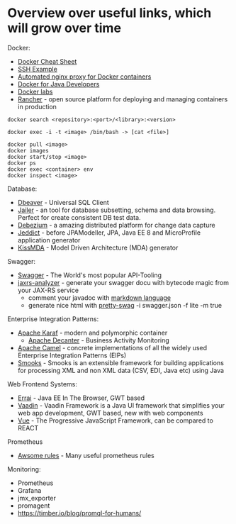 # Overview over useful links, which will grow over time

Docker:

* [Docker Cheat Sheet](https://github.com/wsargent/docker-cheat-sheet)
* [SSH Example](https://docs.docker.com/engine/examples/running_ssh_service/)
* [Automated nginx proxy for Docker containers](http://blog.florianlopes.io/host-multiple-websites-on-single-host-docker/)
* [Docker for Java Developers](https://github.com/docker/labs/tree/master/developer-tools/java)
* [Docker labs](https://github.com/docker/labs/tree/master/beginner)
* [Rancher](http://rancher.com/) - open source platform for deploying and managing containers in production

```
docker search <repository>:<port>/<library>:<version>

docker exec -i -t <image> /bin/bash -> [cat <file>]

docker pull <image>
docker images
docker start/stop <image>
docker ps
docker exec <container> env
docker inspect <image>
```

Database:

* [Dbeaver](http://dbeaver.jkiss.org/) - Universal SQL Client
* [Jailer](https://github.com/Wisser/Jailer) - an tool for database subsetting, schema and data browsing. Perfect for create consistent DB test data.
* [Debezium](http://debezium.io/) - a amazing distributed platform for change data capture
* [Jeddict](https://github.com/jeddict/jeddict) - before JPAModeller, JPA, Java EE 8 and MicroProfile application generator
* [KissMDA](https://github.com/crowdcode-de/KissMDA) - Model Driven Architecture (MDA) generator

Swagger:

* [Swagger](http://swagger.io/) - The World's most popular API-Tooling
* [jaxrs-analyzer](https://github.com/sdaschner/jaxrs-analyzer) - generate your swagger docu with bytecode magic from your JAX-RS service
  * comment your javadoc with [markdown language](https://github.com/adam-p/markdown-here/wiki/Markdown-Cheatsheet#lines)
  * generate nice html with [pretty-swag](https://github.com/twskj/pretty-swag) -i swagger.json -f lite -m true

Enterprise Integration Patterns:

* [Apache Karaf](https://karaf.apache.org/) - modern and polymorphic container
  - [Apache Decanter](https://karaf.apache.org/projects.html#decanter) - Business Activity Monitoring
* [Apache Camel](http://camel.apache.org/) - concrete implementations of all the widely used Enterprise Integration Patterns (EIPs)
* [Smooks](http://www.smooks.org/) - Smooks is an extensible framework for building applications for processing XML and non XML data (CSV, EDI, Java etc) using Java

Web Frontend Systems:

* [Errai](http://erraiframework.org/) - Java EE In The Browser, GWT based
* [Vaadin](https://vaadin.com/) - Vaadin Framework is a Java UI framework that simplifies your web app development, GWT based, new with web components
* [Vue](https://vuejs.org/) - The Progressive JavaScript Framework, can be compared to REACT

Prometheus

* [Awsome rules](https://awesome-prometheus-alerts.grep.to/rules.html) - Many useful prometheus rules

Monitoring:

* Prometheus
* Grafana
* jmx_exporter
* promagent
* https://timber.io/blog/promql-for-humans/